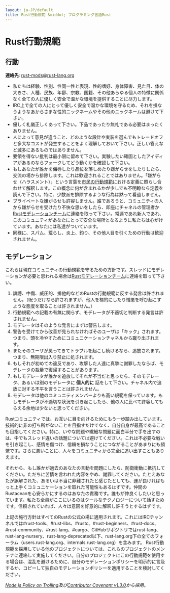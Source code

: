 ```yaml
---
layout: ja-JP/default
title: Rust行動規範 &middot; プログラミング言語Rust
---
```


# Rust行動規範

## 行動

**連絡先**: [rust-mods@rust-lang.org](mailto:rust-mods@rust-lang.org)

* 私たちは経験、性別、性同一性と表現、性的嗜好、身体障害、見た目、体の大きさ、人種、民族、年齢、宗教、国籍、その他あらゆる個人の特徴に関係なく全ての人に優しく安全で温かな環境を提供することに尽力します。
* IRC上で全ての人にとって優しく安全で温かな環境を守るため、それを損なうようなあからさまな性的ニックネームやその他のニックネームは避けて下さい。
* 優しく礼儀正しくあって下さい。下品であったり無礼である必要はまったくありません。
* 人によって意見が違うこと、どのような設計や実装を選んでもトレードオフと多大なコストが発生することをよく理解しておいて下さい。正しい答えなど滅多にあるものではありません。
* 要領を得ない批判は最小限に留めて下さい。実験したい確固としたアイディアがあるのならフォークしてどう動くかを確認して下さい。
* もしあなたが誰かを侮辱したり品位を落しめたり嫌がらせをしたりしたら、交流の場から排除します。これは歓迎されることではありません。「嫌がらせ（ハラスメント）」という言葉を<a href="http://citizencodeofconduct.org/">市民の行動規範</a>における定義に照らし合わせて解釈します。この概念に何が含まれるかが少しでも不明瞭なら定義を読んで下さい。特に、少数派を排除するような行為は黙って看過しません。
* プライベートな嫌がらせも許容しません。誰であろうと、コミュニティの人から嫌がらせを受けたり不快な思いをしたら、即座にチャネルの管理者か[Rustモデレーションチーム](/team.html#Moderation)に連絡を取って下さい。常連であれ新人であれ、このコミュニティがあなたにとって安全な場所となるように私たちは心がけています。あなたには私達がついています。
* 同様に、スパム、荒らし、炎上、釣り、その他人目を引くための行動は歓迎されません。

## モデレーション

これらは現在コミュニティの行動規範を守るための方針です。スレッドにモデレーションが必要と思われる場合は[Rustモデレーションチーム](/team.html#Moderation)に連絡を取って下さい。

1. 誹謗、中傷、威圧的、排他的などのRustの行動規範に反する発言は許されません。（呪うだけなら許されますが、他人を標的にしたり憎悪を呼び起こすような態度を取ることは許されません。）
2. 行動規範への記載の有無に関らず、モデレータが不適切と判断する発言は許されません。
3. モデレータはそのような発言にまずは警告します。
4. 警告を受けてから改善が見られなければそのユーザは「キック」されます。つまり、頭を冷やすためにコミュニケーションチャネルから蹴り出されます。
5. またそのユーザが戻ってきてトラブルを起こし続けるなら、追放されます。つまり、無期限出入り禁止に処されます。
6. もしそれが初めての違反であり、攻撃した人達に真摯に謝罪したならば、モデレータの裁量で復帰することがあります。
7. もしモデレータが誰かを追放してそれが不当だと思ったら、そのモデレータ、あるいは別のモデレータに **個人的に** 話をして下さい。チャネル内で追放に対する不平を言うことは許されません。
8. モデレータは他のコミュニティメンバーよりも高い規範を保っています。もしモデレータが不適切な状況を引き起こしたら、他の人に比べて許容してもらえる余地は少ないと思ってください。

Rustコミュニティでは、お互いに目を向けるためにもう一歩踏み出しています。技術的に非の打ち所がないことを目指すだけでなく、自分自身が最高であることも目指してください。特に、いやな問題や繊細な問題に面白半分で手を出すのは、中でもスレッド違いの話題については避けてください。これは不必要な戦いを引き起こし、感情を傷つけ、信頼を損なうことにつながることがあまりにも頻繁です。さらに悪いことに、人々をコミュニティから完全に追い出すこともありえます。

それから、もし誰かが過去のあなたの言動を問題にしたら、防衛衝動に抵抗してください。ただちに苦情を言われた内容をやめ、謝罪してください。たとえあなたが誤解された、あるいは不当に非難されたと感じたとしても、運が良ければもっと上手くコミュニケーションを取れた可能性もあるはずです。仲間のRustaceanを心安らかにするのはあなたの責務です。誰もが仲良くしたいと思っています。私たち全員がここにいるのはクールなテクノロジーについて話すためです。信頼されていれば、人々は意図を好意的に解釈し許そうとするはずです。

上記の施行方針はすべてのRustの公式の場に適用されます。これにはIRCチャンネルでは#rust-tools、#rust-libs、#rustc、#rust-beginners、#rust-docs、#rust-community、#rust-lang、#cargo、GitHubリポジトリではrust-lang、rust-lang-nursery、rust-lang-deprecated以下、rust-lang.org下の全てのフォーラム（users.rust-lang.org、internals.rust-lang.org）を含みます。 Rust行動規範を採用している他のプロジェクトについては、これらのプロジェクトのメンテナに連絡して実施してください。自分のプロジェクトにこの行動規範を使用する場合は、混乱を避けるために、自分のモデレーションポリシーを明示的に言及するか、コピーして独自のモデレーションポリシーを適用することを検討してください。

*[Node.js Policy on Trolling](http://blog.izs.me/post/30036893703/policy-on-trolling)及び[Contributor Covenant v1.3.0](http://contributor-covenant.org/version/1/3/0/)から採用。*
